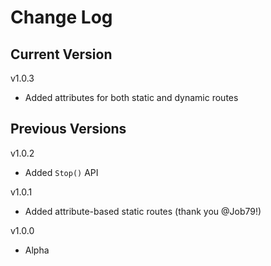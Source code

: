 # Change Log

## Current Version

v1.0.3

- Added attributes for both static and dynamic routes

## Previous Versions

v1.0.2

- Added ```Stop()``` API

v1.0.1

- Added attribute-based static routes (thank you @Job79!)

v1.0.0

- Alpha 
